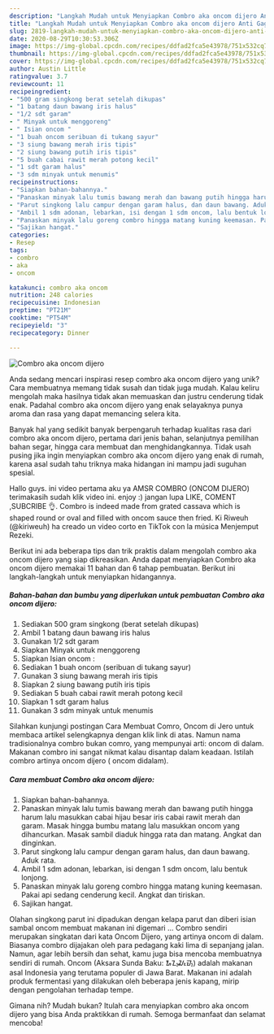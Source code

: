 ```yaml
---
description: "Langkah Mudah untuk Menyiapkan Combro aka oncom dijero Anti Gagal"
title: "Langkah Mudah untuk Menyiapkan Combro aka oncom dijero Anti Gagal"
slug: 2819-langkah-mudah-untuk-menyiapkan-combro-aka-oncom-dijero-anti-gagal
date: 2020-08-29T10:30:53.306Z
image: https://img-global.cpcdn.com/recipes/ddfad2fca5e43978/751x532cq70/combro-aka-oncom-dijero-foto-resep-utama.jpg
thumbnail: https://img-global.cpcdn.com/recipes/ddfad2fca5e43978/751x532cq70/combro-aka-oncom-dijero-foto-resep-utama.jpg
cover: https://img-global.cpcdn.com/recipes/ddfad2fca5e43978/751x532cq70/combro-aka-oncom-dijero-foto-resep-utama.jpg
author: Austin Little
ratingvalue: 3.7
reviewcount: 11
recipeingredient:
- "500 gram singkong berat setelah dikupas"
- "1 batang daun bawang iris halus"
- "1/2 sdt garam"
- " Minyak untuk menggoreng"
- " Isian oncom "
- "1 buah oncom seribuan di tukang sayur"
- "3 siung bawang merah iris tipis"
- "2 siung bawang putih iris tipis"
- "5 buah cabai rawit merah potong kecil"
- "1 sdt garam halus"
- "3 sdm minyak untuk menumis"
recipeinstructions:
- "Siapkan bahan-bahannya."
- "Panaskan minyak lalu tumis bawang merah dan bawang putih hingga harum lalu masukkan cabai hijau besar iris cabai rawit merah dan garam. Masak hingga bumbu matang lalu masukkan oncom yang dihancurkan. Masak sambil diaduk hingga rata dan matang. Angkat dan dinginkan."
- "Parut singkong lalu campur dengan garam halus, dan daun bawang. Aduk rata."
- "Ambil 1 sdm adonan, lebarkan, isi dengan 1 sdm oncom, lalu bentuk lonjong."
- "Panaskan minyak lalu goreng combro hingga matang kuning keemasan. Pakai api sedang cenderung kecil. Angkat dan tiriskan."
- "Sajikan hangat."
categories:
- Resep
tags:
- combro
- aka
- oncom

katakunci: combro aka oncom 
nutrition: 248 calories
recipecuisine: Indonesian
preptime: "PT21M"
cooktime: "PT54M"
recipeyield: "3"
recipecategory: Dinner

---
```



![Combro aka oncom dijero](https://img-global.cpcdn.com/recipes/ddfad2fca5e43978/751x532cq70/combro-aka-oncom-dijero-foto-resep-utama.jpg)

Anda sedang mencari inspirasi resep combro aka oncom dijero yang unik? Cara membuatnya memang tidak susah dan tidak juga mudah. Kalau keliru mengolah maka hasilnya tidak akan memuaskan dan justru cenderung tidak enak. Padahal combro aka oncom dijero yang enak selayaknya punya aroma dan rasa yang dapat memancing selera kita.

Banyak hal yang sedikit banyak berpengaruh terhadap kualitas rasa dari combro aka oncom dijero, pertama dari jenis bahan, selanjutnya pemilihan bahan segar, hingga cara membuat dan menghidangkannya. Tidak usah pusing jika ingin menyiapkan combro aka oncom dijero yang enak di rumah, karena asal sudah tahu triknya maka hidangan ini mampu jadi suguhan spesial.

Hallo guys. ini video pertama aku ya AMSR COMBRO (ONCOM DIJERO) terimakasih sudah klik video ini. enjoy :) jangan lupa LIKE, COMENT ,SUBCRIBE 👌. Combro is indeed made from grated cassava which is shaped round or oval and filled with oncom sauce then fried. Ki Riweuh (@kiriweuh) ha creado un video corto en TikTok con la música Menjemput Rezeki.


Berikut ini ada beberapa tips dan trik praktis dalam mengolah combro aka oncom dijero yang siap dikreasikan. Anda dapat menyiapkan Combro aka oncom dijero memakai 11 bahan dan 6 tahap pembuatan. Berikut ini langkah-langkah untuk menyiapkan hidangannya.

<!--inarticleads1-->

##### Bahan-bahan dan bumbu yang diperlukan untuk pembuatan Combro aka oncom dijero:

1. Sediakan 500 gram singkong (berat setelah dikupas)
1. Ambil 1 batang daun bawang iris halus
1. Gunakan 1/2 sdt garam
1. Siapkan  Minyak untuk menggoreng
1. Siapkan  Isian oncom :
1. Sediakan 1 buah oncom (seribuan di tukang sayur)
1. Gunakan 3 siung bawang merah iris tipis
1. Siapkan 2 siung bawang putih iris tipis
1. Sediakan 5 buah cabai rawit merah potong kecil
1. Siapkan 1 sdt garam halus
1. Gunakan 3 sdm minyak untuk menumis


Silahkan kunjungi postingan Cara Membuat Comro, Oncom di Jero untuk membaca artikel selengkapnya dengan klik link di atas. Namun nama tradisionalnya combro bukan comro, yang mempunyai arti: oncom di dalam. Makanan combro ini sangat nikmat kalau disantap dalam keadaan. Istilah combro artinya oncom dijero ( oncom didalam). 

<!--inarticleads2-->

##### Cara membuat Combro aka oncom dijero:

1. Siapkan bahan-bahannya.
1. Panaskan minyak lalu tumis bawang merah dan bawang putih hingga harum lalu masukkan cabai hijau besar iris cabai rawit merah dan garam. Masak hingga bumbu matang lalu masukkan oncom yang dihancurkan. Masak sambil diaduk hingga rata dan matang. Angkat dan dinginkan.
1. Parut singkong lalu campur dengan garam halus, dan daun bawang. Aduk rata.
1. Ambil 1 sdm adonan, lebarkan, isi dengan 1 sdm oncom, lalu bentuk lonjong.
1. Panaskan minyak lalu goreng combro hingga matang kuning keemasan. Pakai api sedang cenderung kecil. Angkat dan tiriskan.
1. Sajikan hangat.


Olahan singkong parut ini dipadukan dengan kelapa parut dan diberi isian sambal oncom membuat makanan ini digemari … Combro sendiri merupakan singkatan dari kata Oncom Dijero, yang artinya oncom di dalam. Biasanya combro dijajakan oleh para pedagang kaki lima di sepanjang jalan. Namun, agar lebih bersih dan sehat, kamu juga bisa mencoba membuatnya sendiri di rumah. Oncom (Aksara Sunda Baku: ᮇᮔ᮪ᮎᮧᮙ᮪) adalah makanan asal Indonesia yang terutama populer di Jawa Barat. Makanan ini adalah produk fermentasi yang dilakukan oleh beberapa jenis kapang, mirip dengan pengolahan terhadap tempe. 

Gimana nih? Mudah bukan? Itulah cara menyiapkan combro aka oncom dijero yang bisa Anda praktikkan di rumah. Semoga bermanfaat dan selamat mencoba!

